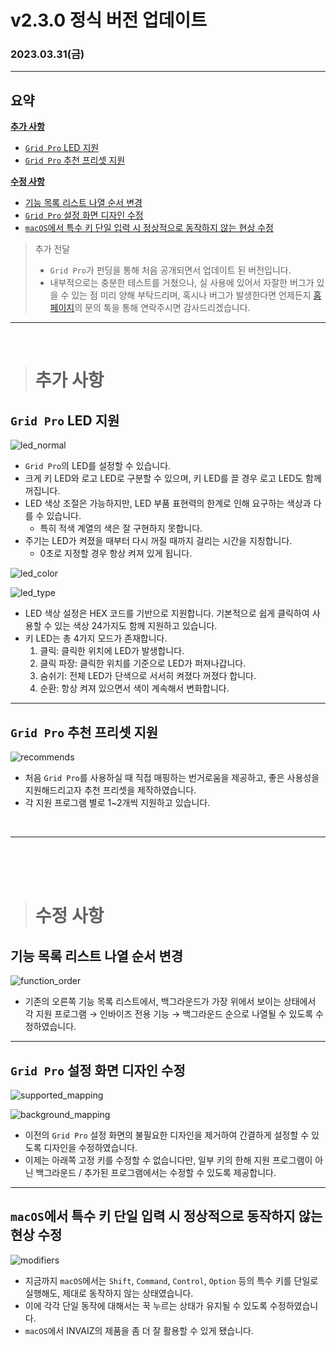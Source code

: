 # v2.3.0 정식 버전 업데이트

### 2023.03.31(금)

---

## 요약

**[추가 사항](#추가-사항)**

- [`Grid Pro` LED 지원](#grid-pro-led-지원)
- [`Grid Pro` 추천 프리셋 지원](#grid-pro-추천-프리셋-지원)

**[수정 사항](#수정-사항)**

- [기능 목록 리스트 나열 순서 변경](#기능-목록-리스트-나열-순서-변경)
- [`Grid Pro` 설정 화면 디자인 수정](#grid-pro-설정-화면-디자인-수정)
- [`macOS`에서 특수 키 단일 입력 시 정상적으로 동작하지 않는 현상 수정](#macos에서-특수-키-단일-입력-시-정상적으로-동작하지-않는-현상-수정)

> 추가 전달
>
> - `Grid Pro`가 펀딩을 통해 처음 공개되면서 업데이트 된 버전입니다.
> - 내부적으로는 충분한 테스트를 거쳤으나, 실 사용에 있어서 자잘한 버그가 있을 수 있는 점 미리 양해 부탁드리며, 혹시나 버그가 발생한다면 언제든지 [홈페이지](https://invaiz.com)의 문의 톡을 통해 연락주시면 감사드리겠습니다.

---

<br />

> # 추가 사항

## `Grid Pro` LED 지원

![led_normal](../assets/v2.3.0/led_normal.png)

- `Grid Pro`의 LED를 설정할 수 있습니다.
- 크게 키 LED와 로고 LED로 구분할 수 있으며, 키 LED를 끌 경우 로고 LED도 함께 꺼집니다.
- LED 색상 조절은 가능하지만, LED 부품 표현력의 한계로 인해 요구하는 색상과 다를 수 있습니다.
  - 특히 적색 계열의 색은 잘 구현하지 못합니다.
- 주기는 LED가 켜졌을 때부터 다시 꺼질 때까지 걸리는 시간을 지칭합니다.
  - 0초로 지정할 경우 항상 켜져 있게 됩니다.

![led_color](../assets/v2.3.0/led_color.png)

![led_type](../assets/v2.3.0/led_type.png)

- LED 색상 설정은 HEX 코드를 기반으로 지원합니다. 기본적으로 쉽게 클릭하여 사용할 수 있는 색상 24가지도 함께 지원하고 있습니다.
- 키 LED는 총 4가지 모드가 존재합니다.
  1. 클릭: 클릭한 위치에 LED가 발생합니다.
  2. 클릭 파장: 클릭한 위치를 기준으로 LED가 퍼져나갑니다.
  3. 숨쉬기: 전체 LED가 단색으로 서서히 켜졌다 꺼졌다 합니다.
  4. 순환: 항상 켜져 있으면서 색이 계속해서 변화합니다.

---

## `Grid Pro` 추천 프리셋 지원

![recommends](../assets/v2.3.0/recommends.gif)

- 처음 `Grid Pro`를 사용하실 때 직접 매핑하는 번거로움을 제공하고, 좋은 사용성을 지원해드리고자 추천 프리셋을 제작하였습니다.
- 각 지원 프로그램 별로 1~2개씩 지원하고 있습니다.

<br />

---

<br />
<br />
<br />

> # 수정 사항

## 기능 목록 리스트 나열 순서 변경

![function_order](../assets/v2.3.0/function_order.png)

- 기존의 오른쪽 기능 목록 리스트에서, 백그라운드가 가장 위에서 보이는 상태에서 각 지원 프로그램 → 인바이즈 전용 기능 → 백그라운드 순으로 나열될 수 있도록 수정하였습니다.

---

## `Grid Pro` 설정 화면 디자인 수정

![supported_mapping](../assets/v2.3.0/supported_mapping.png)

![background_mapping](../assets/v2.3.0/background_mapping.png)

- 이전의 `Grid Pro` 설정 화면의 불필요한 디자인을 제거하여 간결하게 설정할 수 있도록 디자인을 수정하였습니다.
- 이제는 아래쪽 고정 키를 수정할 수 없습니다만, 일부 키의 한해 지원 프로그램이 아닌 백그라운드 / 추가된 프로그램에서는 수정할 수 있도록 제공합니다.

---

## `macOS`에서 특수 키 단일 입력 시 정상적으로 동작하지 않는 현상 수정

![modifiers](../assets/v2.3.0/modifiers.gif)

- 지금까지 `macOS`에서는 `Shift`, `Command`, `Control`, `Option` 등의 특수 키를 단일로 실행해도, 제대로 동작하지 않는 상태였습니다.
- 이에 각각 단일 동작에 대해서는 꾹 누르는 상태가 유지될 수 있도록 수정하였습니다.
- `macOS`에서 INVAIZ의 제품을 좀 더 잘 활용할 수 있게 됐습니다.
